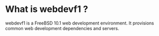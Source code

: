 # What is webdevf1 ?

webdevf1 is a FreeBSD 10.1 web development environment. It provisions common web development dependencies and servers.
